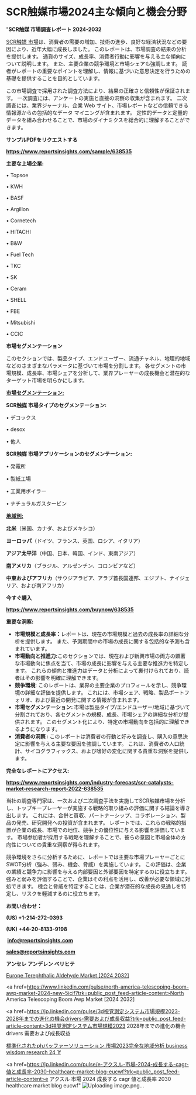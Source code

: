 # SCR触媒市場2024主な傾向と機会分野

"<strong>SCR触媒 市場調査レポート 2024-2032</strong>

<a href=https://www.reportsinsights.com/sample/638535>SCR触媒 市場</a>は、消費者の需要の増加、技術の進歩、良好な経済状況などの要因により、近年大幅に成長しました。 このレポートは、市場調査の結果の分析を提供します。 通貨のサイズ、成長率、消費者行動に影響を与える主な傾向について説明します。 また、主要企業の競争環境と市場シェアも強調します。 読者がレポートの重要なポイントを理解し、情報に基づいた意思決定を行うための基礎を提供することを目的としています。

この市場調査で採用された調査方法により、結果の正確さと信頼性が保証されます。 一次調査には、アンケートの実施と直接の洞察の収集が含まれます。 二次調査には、業界ジャーナル、企業 Web サイト、市場レポートなどの信頼できる情報源からの包括的なデータ マイニングが含まれます。 定性的データと定量的データを組み合わせることで、市場のダイナミクスを総合的に理解することができます。

<strong><b>サンプルPDFをリクエストする</b></strong>

<a href=https://www.reportsinsights.com/sample/638535><strong><u>https://www.reportsinsights.com/sample/638535</u></strong></a>

<strong>主要な上場企業:</strong>

• Topsoe

• KWH

• BASF

• Argillon

• Cornetech

• HITACHI

• B&W

• Fuel Tech

• TKC

• SK

• Ceram

• SHELL

• FBE

• Mitsubishi

• CCIC

<strong>市場セグメンテーション</strong>

このセクションでは、製品タイプ、エンドユーザー、流通チャネル、地理的地域などのさまざまなパラメータに基づいて市場を分割します。 各セグメントの市場規模、成長率、市場シェアを分析して、業界プレーヤーの成長機会と潜在的なターゲット市場を明らかにします。

<strong><u>市場セグメンテーション</u></strong><strong><u>:</u></strong>

<strong>SCR触媒 市場タイプのセグメンテーション:</strong>

• デコックス

• desox

• 他人

<strong>SCR触媒 市場アプリケーションのセグメンテーション:</strong>

• 発電所

• 製紙工場

• 工業用ボイラー

• ナチュラルガスタービン

<strong><u>地域別</u></strong><strong><u>:</u></strong>

<strong>北米</strong>（米国、カナダ、およびメキシコ）

<strong>ヨーロッパ</strong>（ドイツ、フランス、英国、ロシア、イタリア）

<strong>アジア太平洋</strong>（中国、日本、韓国、インド、東南アジア）

<strong>南アメリカ</strong>（ブラジル、アルゼンチン、コロンビアなど）

<strong>中東およびアフリカ</strong>（サウジアラビア、アラブ首長国連邦、エジプト、ナイジェリア、および南アフリカ）

<strong>今すぐ購入</strong>

<a href=https://www.reportsinsights.com/buynow/638535><strong><u>https://www.reportsinsights.com/buynow/638535</u></strong></a>

<strong>重要な洞察:</strong>
<ul>
  <li><strong>市場規模と成長率：</strong>レポートは、現在の市場規模と過去の成長率の詳細な分析を提供します。 また、予測期間中の市場の成長に関する包括的な予測も含まれています。</li>
  <li><strong>市場動向と推進力:</strong>このセクションでは、現在および新興市場の両方の顕著な市場動向に焦点を当て、市場の成長に影響を与える主要な推進力を特定します。 これらの傾向と推進力はデータと分析によって裏付けられており、読者はその影響を明確に理解できます。</li>
  <li><strong>競争環境</strong>: このレポートは、業界の主要企業のプロフィールを示し、競争環境の詳細な評価を提供します。 これには、市場シェア、戦略、製品ポートフォリオ、および最近の開発に関する情報が含まれます。</li>
  <li><strong>市場セグメンテーション: </strong>市場は製品タイプ/エンドユーザー/地域に基づいて分割されており、各セグメントの規模、成長、市場シェアの詳細な分析が提供されます。 このセグメント化により、特定の市場動向を包括的に理解できるようになります。</li>
  <li><strong>消費者の洞察 : </strong>このレポートは消費者の行動と好みを調査し、購入の意思決定に影響を与える主要な要因を強調しています。 これは、消費者の人口統計、サイコグラフィックス、および嗜好の変化に関する貴重な洞察を提供します。</li>
</ul>
<strong>完全なレポートにアクセス:</strong>

<a href=https://www.reportsinsights.com/industry-forecast/scr-catalysts-market-research-report-2022-638535><strong><u><b>https://www.reportsinsights.com/industry-forecast/scr-catalysts-market-research-report-2022-638535</b></u></strong></a>

当社の調査専門家は、一次および二次調査手法を実施してSCR触媒市場を分析し、トップキープレーヤーが実施する戦略的取り組みの評価に関する結論を導き出します。 これには、合併と買収、パートナーシップ、コラボレーション、製品の発売、研究開発への投資が含まれます。 レポートでは、これらの戦略的措置が企業の成長、市場での地位、競争上の優位性に与える影響を評価しています。 市場参加者が採用する戦略を理解することで、彼らの意図と市場全体の方向性についての貴重な洞察が得られます。

競争環境をさらに分析するために、レポートでは主要な市場プレーヤーごとにSWOT分析（強み、弱み、機会、脅威）を実施しています。 この評価は、企業の業績と競争力に影響を与える内部要因と外部要因を特定するのに役立ちます。 強みと弱みを評価することで、企業はその利点を活用し、改善が必要な領域に対処できます。 機会と脅威を特定することは、企業が潜在的な成長の見通しを特定し、リスクを軽減するのに役立ちます。

<strong>お問い合わせ：</strong>

<strong>(US) +1-214-272-0393</strong>

<strong>(UK) +44-20-8133-9198</strong>

<strong> </strong><a href=info@reportsinsights.com><strong><u>info@reportsinsights.com</u></strong></a>

<a href=sales@reportsinsights.com><strong><u>sales@reportsinsights.com</u></strong></a>

<strong>アンセレ アンデレン ベリヒテ</strong>

<a href=https://www.linkedin.com/pulse/europe-terephthalic-aldehyde-markets-strategic-zbkaf/>Europe Terephthalic Aldehyde Market [2024 2032]</a>

<a href=https://www.linkedin.com/pulse/north-america-telescoping-boom-awp-market-2024-new-5icif?trk=public_post_feed-article-content>North America Telescoping Boom Awp Market [2024 2032]</a>

<a href=https://jp.linkedin.com/pulse/3d視覚測定システム市場規模2023-2028年までの進化の機会drivers-需要および成長収益?trk=public_post_feed-article-content>3d視覚測定システム市場規模2023 2028年までの進化の機会drivers 需要および成長収益</a>

<a href=https://www.linkedin.com/pulse/標準化されたphバッファーソリューション-市場2023完全な地域分析-business-wisdom-research-24-1f/>標準化されたphバッファーソリューション 市場2023完全な地域分析 business wisdom research 24 1f</a>

<a href=https://jp.linkedin.com/pulse/e-アクスル-市場-2024-成長する-cagr-値と成長率-2030-healthcare-market-blog-eucwf?trk=public_post_feed-article-content>e アクスル 市場 2024 成長する cagr 値と成長率 2030 healthcare market blog eucwf</a>"
![Uploading image.png…]()
